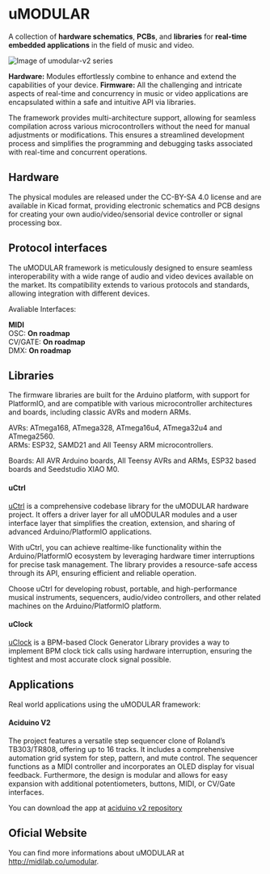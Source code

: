 # uMODULAR

A collection of **hardware schematics**, **PCBs**, and **libraries** for **real-time embedded applications** in the field of music and video.
  
![Image of umodular-v2 series](https://midilab.co/data/uploads/2018/06/umodular-v02.jpeg)
  
**Hardware:** Modules effortlessly combine to enhance and extend the capabilities of your device.
**Firmware:** All the challenging and intricate aspects of real-time and concurrency in music or video applications are encapsulated within a safe and intuitive API via libraries.

The framework provides multi-architecture support, allowing for seamless compilation across various microcontrollers without the need for manual adjustments or modifications. This ensures a streamlined development process and simplifies the programming and debugging tasks associated with real-time and concurrent operations.

## Hardware

The physical modules are released under the CC-BY-SA 4.0 license and are available in Kicad format, providing electronic schematics and PCB designs for creating your own audio/video/sensorial device controller or signal processing box.  

## Protocol interfaces

The uMODULAR framework is meticulously designed to ensure seamless interoperability with a wide range of audio and video devices available on the market. Its compatibility extends to various protocols and standards, allowing integration with different devices.  
  
Avaliable Interfaces:  
  
**MIDI**  
OSC: **On roadmap**  
CV/GATE: **On roadmap**  
DMX: **On roadmap**  

## Libraries

The firmware libraries are built for the Arduino platform, with support for PlatformIO, and are compatible with various microcontroller architectures and boards, including classic AVRs and modern ARMs.  
  
AVRs: ATmega168, ATmega328, ATmega16u4, ATmega32u4 and ATmega2560.  
ARMs: ESP32, SAMD21 and All Teensy ARM microcontrollers.  
  
Boards: All AVR Arduino boards, All Teensy AVRs and ARMs, ESP32 based boards and Seedstudio XIAO M0.  
  
#### uCtrl

[uCtrl](https://github.com/midilab/uCtrl) is a comprehensive codebase library for the uMODULAR hardware project. It offers a driver layer for all uMODULAR modules and a user interface layer that simplifies the creation, extension, and sharing of advanced Arduino/PlatformIO applications.  
  
With uCtrl, you can achieve realtime-like functionality within the Arduino/PlatformIO ecosystem by leveraging hardware timer interruptions for precise task management. The library provides a resource-safe access through its API, ensuring efficient and reliable operation.  
  
Choose uCtrl for developing robust, portable, and high-performance musical instruments, sequencers, audio/video controllers, and other related machines on the Arduino/PlatformIO platform.  
  
#### uClock

[uClock](https://github.com/midilab/uClock) is a BPM-based Clock Generator Library provides a way to implement BPM clock tick calls using hardware interruption, ensuring the tightest and most accurate clock signal possible.  

## Applications

Real world applications using the uMODULAR framework:  

#### Aciduino V2

The project features a versatile step sequencer clone of Roland’s TB303/TR808, offering up to 16 tracks. It includes a comprehensive automation grid system for step, pattern, and mute control. The sequencer functions as a MIDI controller and incorporates an OLED display for visual feedback. Furthermore, the design is modular and allows for easy expansion with additional potentiometers, buttons, MIDI, or CV/Gate interfaces.  
  
You can download the app at [aciduino v2 repository](https://github.com/midilab/aciduino/tree/master/v2)  

## Oficial Website

You can find more informations about uMODULAR at http://midilab.co/umodular.
